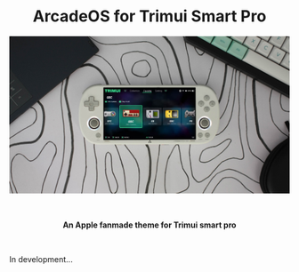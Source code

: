 <h1 align="center"> ArcadeOS for Trimui Smart Pro </h1>
<p align="center"> <img src="https://github.com/SKINOX21/ArcadeOS-for-Trimui-Smart-Pro/blob/Pics/miniature.jpg"/> </p>
<br>
<p align="center"> <b> An Apple fanmade theme for Trimui smart pro </b> </p>
<br>
<p <b> In development... </b> </p>
